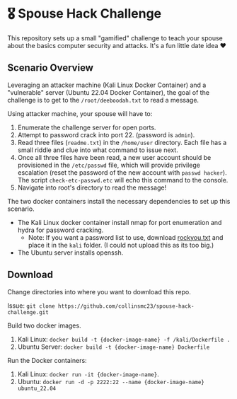 # 🎖 Spouse Hack Challenge

This repository sets up a small "gamified" challenge to teach your spouse about the basics computer security and attacks. It's a fun little date idea ♥

## Scenario Overview

Leveraging an attacker machine (Kali Linux Docker Container) and a "vulnerable" server (Ubuntu 22.04 Docker Container), the goal of the challenge is to get to the `/root/deeboodah.txt` to read a message.

Using attacker machine, your spouse will have to:

1) Enumerate the challenge server for open ports. 
2) Attempt to password crack into port 22. (password is `admin`). 
3) Read three files (`readme.txt`) in the `/home/user` directory. Each file has a small riddle and clue into what command to issue next.
4) Once all three files have been read, a new user account should be provisioned in the `/etc/passwd` file, which will provide privilege escalation (reset the password of the new account with `passwd hacker`). The script `check-etc-passwd.etc` will echo this command to the console.
5) Navigate into root's directory to read the message!

The two docker containers install the necessary dependencies to set up this scenario.

- The Kali Linux docker container install nmap for port enumeration and hydra for password cracking.
    - Note: If you want a password list to use, download [rockyou.txt](https://github.com/brannondorsey/naive-hashcat/releases/download/data/rockyou.txt) and place it in the `kali` folder. (I could not upload this as its too big.)
- The Ubuntu server installs openssh. 

## Download

Change directories into where you want to download this repo.

Issue: `git clone https://github.com/collinsmc23/spouse-hack-challenge.git`

Build two docker images. 

1) Kali Linux: `docker build -t {docker-image-name} -f /kali/Dockerfile .`
2) Ubuntu Server: `docker build -t {docker-image-name} Dockerfile`

Run the Docker containers:

1) Kali Linux: `docker run -it {docker-image-name}`.
2) Ubuntu: `docker run -d -p 2222:22 --name {docker-image-name} ubuntu_22.04`

